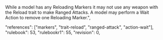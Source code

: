While a model has any Reloading Markers it may not use any weapon with the Reload trait to make Ranged Attacks. A model may perform a Wait Action to remove one Reloading Marker.",

"references": ["markers", "trait-reload", "ranged-attack", "action-wait"],
"rulebook": 53,
"rulebookr1": 55,
"revision": 0,
